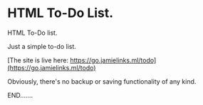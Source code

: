 # HTML To-Do List.
HTML To-Do list.

Just a simple to-do list.

[The site is live here: https://go.jamielinks.ml/todo](https://go.jamielinks.ml/todo)

Obviously, there's no backup or saving functionality of any kind.

END.......
